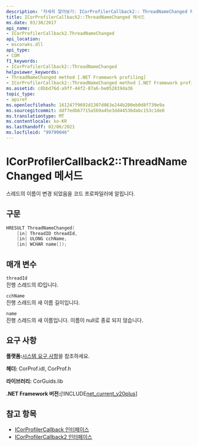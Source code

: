 ```yaml
---
description: '자세히 알아보기: ICorProfilerCallback2:: ThreadNameChanged 메서드'
title: ICorProfilerCallback2::ThreadNameChanged 메서드
ms.date: 03/30/2017
api_name:
- ICorProfilerCallback2.ThreadNameChanged
api_location:
- mscorwks.dll
api_type:
- COM
f1_keywords:
- ICorProfilerCallback2::ThreadNameChanged
helpviewer_keywords:
- ThreadNameChanged method [.NET Framework profiling]
- ICorProfilerCallback2::ThreadNameChanged method [.NET Framework profiling]
ms.assetid: c8bbd76d-a9ff-44f2-87a6-be052819da36
topic_type:
- apiref
ms.openlocfilehash: 161247f9692d1307d063e244b200eb0d8f739e9a
ms.sourcegitcommit: ddf7edb67715a5b9a45e3dd44536dabc153c1de0
ms.translationtype: MT
ms.contentlocale: ko-KR
ms.lasthandoff: 02/06/2021
ms.locfileid: "99799046"
---
```

# <a name="icorprofilercallback2threadnamechanged-method"></a>ICorProfilerCallback2::ThreadNameChanged 메서드

스레드의 이름이 변경 되었음을 코드 프로파일러에 알립니다.  
  
## <a name="syntax"></a>구문  
  
```cpp  
HRESULT ThreadNameChanged(  
    [in] ThreadID threadId,  
    [in] ULONG cchName,  
    [in] WCHAR name[]);  
```  
  
## <a name="parameters"></a>매개 변수  

 `threadId`  
 진행 스레드의 ID입니다.  
  
 `cchName`  
 진행 스레드의 새 이름 길이입니다.  
  
 `name`  
 진행 스레드의 새 이름입니다. 이름이 null로 종료 되지 않습니다.  
  
## <a name="requirements"></a>요구 사항  

 **플랫폼:**[시스템 요구 사항](../../get-started/system-requirements.md)을 참조하세요.  
  
 **헤더:** CorProf.idl, CorProf.h  
  
 **라이브러리:** CorGuids.lib  
  
 **.NET Framework 버전:**[!INCLUDE[net_current_v20plus](../../../../includes/net-current-v20plus-md.md)]  
  
## <a name="see-also"></a>참고 항목

- [ICorProfilerCallback 인터페이스](icorprofilercallback-interface.md)
- [ICorProfilerCallback2 인터페이스](icorprofilercallback2-interface.md)
